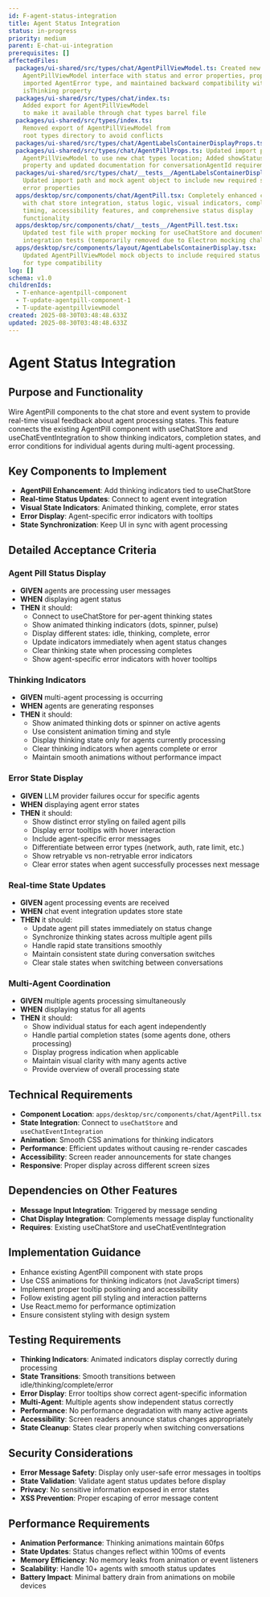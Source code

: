 ```yaml
---
id: F-agent-status-integration
title: Agent Status Integration
status: in-progress
priority: medium
parent: E-chat-ui-integration
prerequisites: []
affectedFiles:
  packages/ui-shared/src/types/chat/AgentPillViewModel.ts: Created new
    AgentPillViewModel interface with status and error properties, properly
    imported AgentError type, and maintained backward compatibility with
    isThinking property
  packages/ui-shared/src/types/chat/index.ts:
    Added export for AgentPillViewModel
    to make it available through chat types barrel file
  packages/ui-shared/src/types/index.ts:
    Removed export of AgentPillViewModel from
    root types directory to avoid conflicts
  packages/ui-shared/src/types/chat/AgentLabelsContainerDisplayProps.ts: Updated import path for AgentPillViewModel to use new chat types location
  packages/ui-shared/src/types/chat/AgentPillProps.ts: Updated import path for
    AgentPillViewModel to use new chat types location; Added showStatus optional
    property and updated documentation for conversationAgentId requirement
  packages/ui-shared/src/types/chat/__tests__/AgentLabelsContainerDisplayProps.test.ts:
    Updated import path and mock agent object to include new required status and
    error properties
  apps/desktop/src/components/chat/AgentPill.tsx: Completely enhanced component
    with chat store integration, status logic, visual indicators, completion
    timing, accessibility features, and comprehensive status display
    functionality
  apps/desktop/src/components/chat/__tests__/AgentPill.test.tsx:
    Updated test file with proper mocking for useChatStore and documented status
    integration tests (temporarily removed due to Electron mocking challenges)
  apps/desktop/src/components/layout/AgentLabelsContainerDisplay.tsx:
    Updated AgentPillViewModel mock objects to include required status property
    for type compatibility
log: []
schema: v1.0
childrenIds:
  - T-enhance-agentpill-component
  - T-update-agentpill-component-1
  - T-update-agentpillviewmodel
created: 2025-08-30T03:48:48.633Z
updated: 2025-08-30T03:48:48.633Z
---
```


# Agent Status Integration

## Purpose and Functionality

Wire AgentPill components to the chat store and event system to provide real-time visual feedback about agent processing states. This feature connects the existing AgentPill component with useChatStore and useChatEventIntegration to show thinking indicators, completion states, and error conditions for individual agents during multi-agent processing.

## Key Components to Implement

- **AgentPill Enhancement**: Add thinking indicators tied to useChatStore
- **Real-time Status Updates**: Connect to agent event integration
- **Visual State Indicators**: Animated thinking, complete, error states
- **Error Display**: Agent-specific error indicators with tooltips
- **State Synchronization**: Keep UI in sync with agent processing

## Detailed Acceptance Criteria

### Agent Pill Status Display

- **GIVEN** agents are processing user messages
- **WHEN** displaying agent status
- **THEN** it should:
  - Connect to useChatStore for per-agent thinking states
  - Show animated thinking indicators (dots, spinner, pulse)
  - Display different states: idle, thinking, complete, error
  - Update indicators immediately when agent status changes
  - Clear thinking state when processing completes
  - Show agent-specific error indicators with hover tooltips

### Thinking Indicators

- **GIVEN** multi-agent processing is occurring
- **WHEN** agents are generating responses
- **THEN** it should:
  - Show animated thinking dots or spinner on active agents
  - Use consistent animation timing and style
  - Display thinking state only for agents currently processing
  - Clear thinking indicators when agents complete or error
  - Maintain smooth animations without performance impact

### Error State Display

- **GIVEN** LLM provider failures occur for specific agents
- **WHEN** displaying agent error states
- **THEN** it should:
  - Show distinct error styling on failed agent pills
  - Display error tooltips with hover interaction
  - Include agent-specific error messages
  - Differentiate between error types (network, auth, rate limit, etc.)
  - Show retryable vs non-retryable error indicators
  - Clear error states when agent successfully processes next message

### Real-time State Updates

- **GIVEN** agent processing events are received
- **WHEN** chat event integration updates store state
- **THEN** it should:
  - Update agent pill states immediately on status change
  - Synchronize thinking states across multiple agent pills
  - Handle rapid state transitions smoothly
  - Maintain consistent state during conversation switches
  - Clear stale states when switching between conversations

### Multi-Agent Coordination

- **GIVEN** multiple agents processing simultaneously
- **WHEN** displaying status for all agents
- **THEN** it should:
  - Show individual status for each agent independently
  - Handle partial completion states (some agents done, others processing)
  - Display progress indication when applicable
  - Maintain visual clarity with many agents active
  - Provide overview of overall processing state

## Technical Requirements

- **Component Location**: `apps/desktop/src/components/chat/AgentPill.tsx`
- **State Integration**: Connect to `useChatStore` and `useChatEventIntegration`
- **Animation**: Smooth CSS animations for thinking indicators
- **Performance**: Efficient updates without causing re-render cascades
- **Accessibility**: Screen reader announcements for state changes
- **Responsive**: Proper display across different screen sizes

## Dependencies on Other Features

- **Message Input Integration**: Triggered by message sending
- **Chat Display Integration**: Complements message display functionality
- **Requires**: Existing useChatStore and useChatEventIntegration

## Implementation Guidance

- Enhance existing AgentPill component with state props
- Use CSS animations for thinking indicators (not JavaScript timers)
- Implement proper tooltip positioning and accessibility
- Follow existing agent pill styling and interaction patterns
- Use React.memo for performance optimization
- Ensure consistent styling with design system

## Testing Requirements

- **Thinking Indicators**: Animated indicators display correctly during processing
- **State Transitions**: Smooth transitions between idle/thinking/complete/error
- **Error Display**: Error tooltips show correct agent-specific information
- **Multi-Agent**: Multiple agents show independent status correctly
- **Performance**: No performance degradation with many active agents
- **Accessibility**: Screen readers announce status changes appropriately
- **State Cleanup**: States clear properly when switching conversations

## Security Considerations

- **Error Message Safety**: Display only user-safe error messages in tooltips
- **State Validation**: Validate agent status updates before display
- **Privacy**: No sensitive information exposed in error states
- **XSS Prevention**: Proper escaping of error message content

## Performance Requirements

- **Animation Performance**: Thinking animations maintain 60fps
- **State Updates**: Status changes reflect within 100ms of events
- **Memory Efficiency**: No memory leaks from animation or event listeners
- **Scalability**: Handle 10+ agents with smooth status updates
- **Battery Impact**: Minimal battery drain from animations on mobile devices
